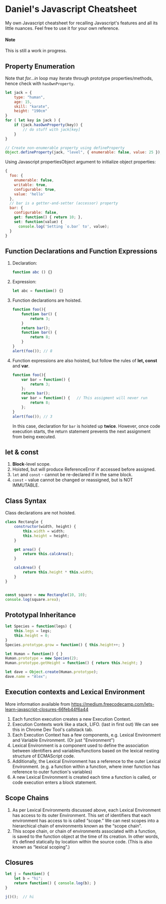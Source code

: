 # Daniel's Javascript Cheatsheet
My own Javascript cheatsheet for recalling Javascript's features and all its little nuances. Feel free to use it for your own reference.


#### Note
This is still a work in progress.


## Property Enumeration
Note that *for...in* loop may iterate through prototype properties/methods, hence check with `hasOwnProperty`.

```javascript
let jack = {
	type: "human",
	age: 15,
	skill: "karate",
	height: "190cm"
}
for ( let key in jack ) {
	if (jack.hasOwnProperty(key)) {
		// do stuff with jack[key]
	}
}
```

```javascript
// Create non-enumerable property using defineProperty
Object.defineProperty(jack, "level", { enumerable: false, value: 25 });
```

Using Javascript propertiesObject argument to initialize object properties:

```javascript
{ 
  foo: {
    enumerable: false,
    writable: true,
    configurable: true,
    value: 'hello'
  },
  // bar is a getter-and-setter (accessor) property
  bar: {
    configurable: false,
    get: function() { return 10; },
    set: function(value) {
      console.log('Setting `o.bar` to', value);
  }
}
```

## Function Declarations and Function Expressions
1. Declaration: 

   ```javascript
   function abc () {}
   ```

2. Expression:

   ```javascript
   let abc = function() {}
   ```

3. Function declarations are hoisted.

   ```javascript
   function foo(){
       function bar() {
           return 3;
       }
       return bar();
       function bar() {
           return 8;
       }
   }
   alert(foo()); // 8
   ```

4. Function expressions are also hoisted, but follow the rules of **let, const** and **var**.

   ```javascript
   function foo(){
       var bar = function() {
           return 3;
       };
       return bar();
       var bar = function() {	// This assigment will never run
           return 8;
       };
   }
   alert(foo()); // 3
   ```
   
   In this case, declaration for `bar` is hoisted up **twice**. 
   However, once code execution starts, the return statement prevents the next assignment from being executed.



## let & const

1. **Block**-level scope.
2. Hoisted, but will produce ReferenceError if accessed before assigned.
3. `let` and `const` - cannot be re-declared if in the same block.
4. `const` - value cannot be changed or reassigned, but is NOT IMMUTABLE.


## Class Syntax

Class declarations are not hoisted.

```javascript
class Rectangle {
	constructor(width, height) {
		this.width = width;
		this.height = height;
	}

	get area() {
    	return this.calcArea();
  	}

	calcArea() {
		return this.height * this.width;
	}
}


const square = new Rectangle(10, 10);
console.log(square.area);
```


## Prototypal Inheritance

```javascript
let Species = function(legs) {
	this.legs = legs; 	
	this.height = 0;	
}
Species.prototype.grow = function() { this.height++; }

let Human = function() { }
Human.prototype = new Species(2);
Human.prototype.getHeight = function() { return this.height; }

let dave = Object.create(Human.prototype);
dave.name = "Alex";
```


## Execution contexts and Lexical Environment

More information available from https://medium.freecodecamp.com/lets-learn-javascript-closures-66feb44f6a44

1. Each function execution creates a new Execution Context.
2. Execution Contexts work like a stack, LIFO. (last in first out) We can see this in Chrome Dev Tool's callstack tab.
3. Each Execution Context has a few components, e.g. Lexical Environment and Variable Environment. (Or just "Environment")
4. Lexical Environment is a component used to define the association between identifiers and variables/functions based on the lexical nesting structure of ECMAScript code.
5. Additionally, the Lexical Environment has a reference to the outer Lexical Environment. (e.g. a function within a function, where inner function has reference to outer function's variables)
6. A new Lexical Environment is created each time a function is called, or code execution enters a block statement.

## Scope Chains

1. As per Lexical Environments discussed above, each Lexical Environment has access to its outer Environment. This set of identifiers that each environment has access to is called “scope.” We can nest scopes into a hierarchical chain of environments known as the “scope chain”.
2. This scope chain, or chain of environments associated with a function, is saved to the function object at the time of its creation. In other words, it’s defined statically by location within the source code. (This is also known as “lexical scoping”.)


## Closures

```javascript
let j = function() {
    let b = "hi";
    return function() { console.log(b); }
}

j()();  // hi
```

## 